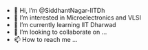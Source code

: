 - 👋 Hi, I’m @SiddhantNagar-IITDh
- 👀 I’m interested in Microelectronics and VLSI
- 🌱 I’m currently learning IIT Dharwad
- 💞️ I’m looking to collaborate on ...
- 📫 How to reach me ...

<!---
SiddhantNagar-IITDh/SiddhantNagar-IITDh is a ✨ special ✨ repository because its `README.md` (this file) appears on your GitHub profile.
You can click the Preview link to take a look at your changes.
--->
